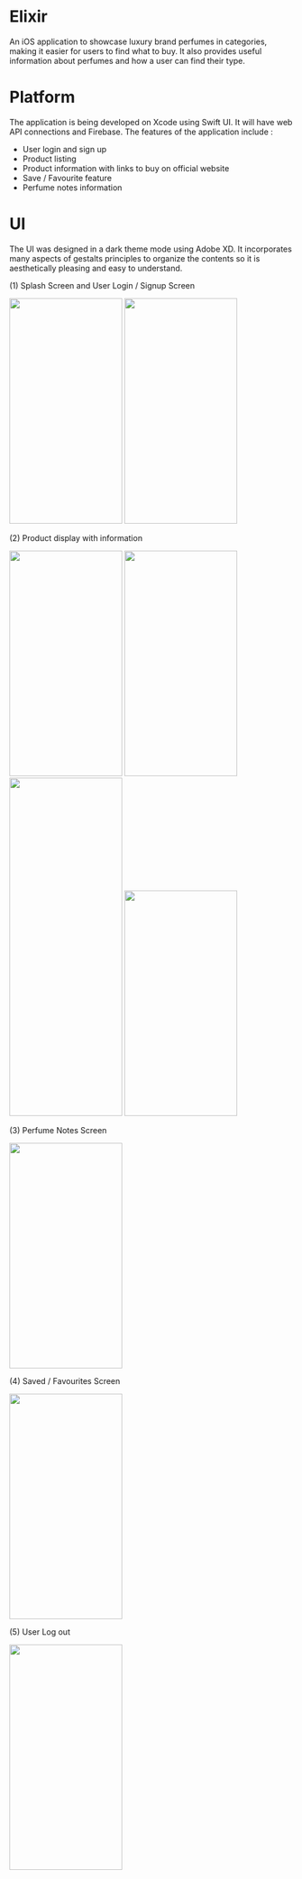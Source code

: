# Elixir
An iOS application to showcase luxury brand perfumes in categories, making it easier for users to find what to buy. It also provides useful information about perfumes and how a user can find their type. 

# Platform
The application is being developed on Xcode using Swift UI. It will have web API connections and Firebase.
The features of the application include :
  - User login and sign up
  - Product listing 
  - Product information with links to buy on official website
  - Save / Favourite feature
  - Perfume notes information
  
# UI
The UI was designed in a dark theme mode using Adobe XD. It incorporates many aspects of gestalts principles to organize the contents so it is aesthetically pleasing and easy to understand.

(1) Splash Screen and User Login / Signup Screen

<img src="https://user-images.githubusercontent.com/74553566/149340284-9ed67755-d7f6-49d7-8375-01cb6de4d1f3.png" width="200" height="400" />     <img src="https://user-images.githubusercontent.com/74553566/149340307-1d55f452-29e4-4e26-8395-82c61353dfa1.png" width="200" height="400" />

(2) Product display with information

<img src="https://user-images.githubusercontent.com/74553566/149340500-3144a581-47c0-4d70-9374-eebef2634377.png" width="200" height="400" />     <img src="https://user-images.githubusercontent.com/74553566/149340525-cb3e2e12-8918-45bc-8e66-92951c23c8e2.png" width="200" height="400" />     <img src="https://user-images.githubusercontent.com/74553566/149340524-7e34e00d-8a87-4c4a-993f-569f6d80a86d.png" width="200" height="600" />     <img src="https://user-images.githubusercontent.com/74553566/149340519-9f946209-0f79-496f-a725-a124e14d016d.png" width="200" height="400" />

(3) Perfume Notes Screen

<img src="https://user-images.githubusercontent.com/74553566/149341541-c08c2886-fcd6-4bd4-bed3-a177be22d3b9.png" width="200" height="400" />

(4) Saved / Favourites Screen

<img src="https://user-images.githubusercontent.com/74553566/149341566-8b1803a1-9ba8-4b50-9307-2253ef5ffa85.png" width="200" height="400" />

(5) User Log out

<img src="https://user-images.githubusercontent.com/74553566/149341579-8bb5f18e-0153-4f4e-a9c3-caaff7df3585.png" width="200" height="400" />


